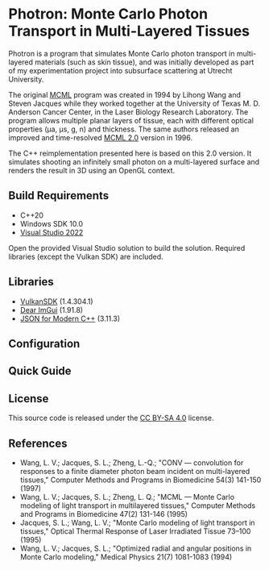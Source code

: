 # Photron: Monte Carlo Photon Transport in Multi-Layered Tissues

Photron is a program that simulates Monte Carlo photon transport in multi-layered materials (such as skin tissue), and was initially developed as part of my experimentation project into subsurface scattering at Utrecht University.

The original [MCML](https://omlc.org/software/mc/mcml/index.html) program was created in 1994 by Lihong Wang and Steven Jacques while they worked together at the University of Texas M. D. Anderson Cancer Center, in the Laser Biology Research Laboratory. The program allows multiple planar layers of tissue, each with different optical properties (μa, μs, g, n) and thickness. The same authors released an improved and time-resolved [MCML 2.0](https://github.com/lhvwang/MCML) version in 1996.

The C++ reimplementation presented here is based on this 2.0 version. It simulates shooting an infinitely small photon on a multi-layered surface and renders the result in 3D using an OpenGL context.

## Build Requirements

* C++20
* Windows SDK 10.0
* [Visual Studio 2022](https://visualstudio.microsoft.com/vs/)

Open the provided Visual Studio solution to build the solution. Required libraries (except the Vulkan SDK) are included.

## Libraries

* [VulkanSDK](https://vulkan.lunarg.com) (1.4.304.1)
* [Dear ImGui](https://github.com/ocornut/imgui) (1.91.8)
* [JSON for Modern C++](https://github.com/nlohmann/json) (3.11.3)

## Configuration

## Quick Guide

## License

This source code is released under the [CC BY-SA 4.0](https://creativecommons.org/licenses/by-sa/4.0) license.

## References

* Wang, L. V.; Jacques, S. L.; Zheng, L.-Q.; "CONV — convolution for responses to a finite diameter photon beam incident on multi-layered tissues," Computer Methods and Programs in Biomedicine 54(3) 141-150 (1997)
* Wang, L. V.; Jacques, S. L.; Zheng, L. Q.; "MCML — Monte Carlo modeling of light transport in multilayered tissues," Computer Methods and Programs in Biomedicine 47(2) 131-146 (1995)
* Jacques, S. L.; Wang, L. V.; "Monte Carlo modeling of light transport in tissues," Optical Thermal Response of Laser Irradiated Tissue 73–100 (1995)
* Wang, L. V.; Jacques, S. L.; "Optimized radial and angular positions in Monte Carlo modeling," Medical Physics 21(7) 1081-1083 (1994)
